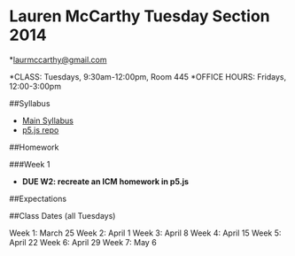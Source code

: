 Lauren McCarthy Tuesday Section 2014
====================================

*[laurmccarthy@gmail.com](mailto:laurmccarthy@gmail.com)

*CLASS: Tuesdays, 9:30am-12:00pm, Room 445
*OFFICE HOURS: Fridays, 12:00-3:00pm


##Syllabus

- [Main Syllabus](https://github.com/lmccart/itp-creative-js/blob/master/README.md) 
- [p5.js repo](https://github.com/lmccart/p5.js)


##Homework

###Week 1
* **DUE W2: recreate an ICM homework in p5.js**


##Expectations 


##Class Dates (all Tuesdays)

Week 1: March 25
Week 2: April 1
Week 3: April 8
Week 4: April 15
Week 5: April 22
Week 6: April 29
Week 7: May 6

